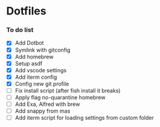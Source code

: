 # Dotfiles

### To do list

- [x] Add Dotbot
- [x] Symlink with gitconfig
- [x] Add homebrew
- [x] Setup asdf
- [x] Add vscode settings
- [x] Add iterm config
- [x] Config new git profile
- [ ] Fix install script (after fish install it breaks)
- [ ] Apply flag no-quarantine homebrew
- [ ] Add Exa, Alfred with brew
- [ ] Add snappy from mas
- [ ] Add iterm script for loading settings from custom folder
